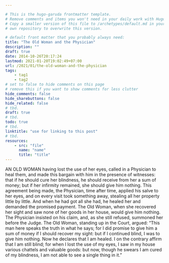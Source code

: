 ```yaml
---

# This is the hugo-garuda frontmatter template.
# Remove comments and items you won't need in your daily work with Hugo.
# Copy a smaller version of this file to /archetypes/default.md in your
# own repository to overwrite this version.

# default front matter that you probably always need:
title: "The Old Woman and the Physician"
description: ""
draft: true
date: 2014-10-26T20:17:24
lastmod: 2021-01-20T19:02:49+07:00
url: /2021/01/the-old-woman-and-the-physician
tags:
    - tag1
    - tag2
# set to false to hide comments on this page
# remove this if you want to show comments for less clutter
hide_comments: false
hide_sharebuttons: false
hide_related: false
# tbd.
draft: true
# tbd.
todo: true
# tbd.
linktitle: "use for linking to this post"
# tbd.
resources:
    - src: "file"
      name: "name"
      title: "title"
---
```

AN OLD WOMAN having lost the use of her eyes, called in a Physician to heal them, and made this bargain with him in the presence of witnesses: that if he should cure her blindness, he should receive from her a sum of money; but if her infirmity remained, she should give him nothing. This agreement being made, the Physician, time after time, applied his salve to her eyes, and on every visit took something away, stealing all her property little by little. And when he had got all she had, he healed her and demanded the promised payment. The Old Woman, when she recovered her sight and saw none of her goods in her house, would give him nothing. The Physician insisted on his claim, and, as she still refused, summoned her before the Judge. The Old Woman, standing up in the Court, argued: “This man here speaks the truth in what he says; for I did promise to give him a sum of money if I should recover my sight: but if I continued blind, I was to give him nothing. Now he declares that I am healed. I on the contrary affirm that I am still blind; for when I lost the use of my eyes, I saw in my house various chattels and valuable goods: but now, though he swears I am cured of my blindness, I am not able to see a single thing in it.”
